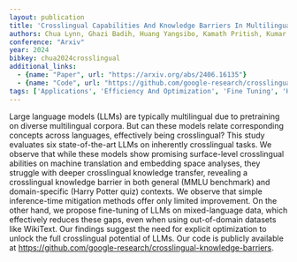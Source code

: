 ```yaml
---
layout: publication
title: 'Crosslingual Capabilities And Knowledge Barriers In Multilingual Large Language Models'
authors: Chua Lynn, Ghazi Badih, Huang Yangsibo, Kamath Pritish, Kumar Ravi, Manurangsi Pasin, Sinha Amer, Xie Chulin, Zhang Chiyuan
conference: "Arxiv"
year: 2024
bibkey: chua2024crosslingual
additional_links:
  - {name: "Paper", url: "https://arxiv.org/abs/2406.16135"}
  - {name: "Code", url: "https://github.com/google-research/crosslingual-knowledge-barriers"}
tags: ['Applications', 'Efficiency And Optimization', 'Fine Tuning', 'Has Code', 'Pretraining Methods', 'Training Techniques']
---
```

Large language models (LLMs) are typically multilingual due to pretraining on diverse multilingual corpora. But can these models relate corresponding concepts across languages, effectively being crosslingual? This study evaluates six state-of-the-art LLMs on inherently crosslingual tasks. We observe that while these models show promising surface-level crosslingual abilities on machine translation and embedding space analyses, they struggle with deeper crosslingual knowledge transfer, revealing a crosslingual knowledge barrier in both general (MMLU benchmark) and domain-specific (Harry Potter quiz) contexts. We observe that simple inference-time mitigation methods offer only limited improvement. On the other hand, we propose fine-tuning of LLMs on mixed-language data, which effectively reduces these gaps, even when using out-of-domain datasets like WikiText. Our findings suggest the need for explicit optimization to unlock the full crosslingual potential of LLMs. Our code is publicly available at https://github.com/google-research/crosslingual-knowledge-barriers.
